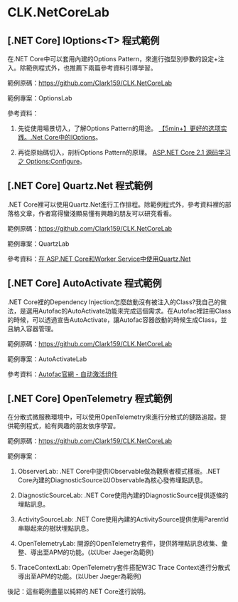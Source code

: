 # CLK.NetCoreLab


## [.NET Core] IOptions<T\> 程式範例

在.NET Core中可以套用內建的Options Pattern，來進行強型別參數的設定+注入。除範例程式外，也推薦下兩篇參考資料引導學習。

範例原碼：https://github.com/Clark159/CLK.NetCoreLab

範例專案：OptionsLab

參考資料：

  1. 先從使用場景切入，了解Options Pattern的用途。 [【5min+】更好的选项实践。.Net Core中的IOptions](https://www.cnblogs.com/uoyo/p/12583149.html)。   
    
  2. 再從原始碼切入，剖析Options Pattern的原理。 [ASP.NET Core 2.1 源码学习之 Options:Configure]( https://www.cnblogs.com/RainingNight/p/strongly-typed-options-configure-in-asp-net-core.html)。


## [.NET Core] Quartz.Net 程式範例

.NET Core裡可以使用Quartz.Net進行工作排程。除範例程式外，參考資料裡的部落格文章，作者寫得蠻淺顯易懂有興趣的朋友可以研究看看。

範例原碼：https://github.com/Clark159/CLK.NetCoreLab

範例專案：QuartzLab

參考資料：[在 ASP.NET Core和Worker Service中使用Quartz.Net](https://codingnote.cc/zh-tw/p/292319/)


## [.NET Core] AutoActivate 程式範例

.NET Core裡的Dependency Injection怎麼啟動沒有被注入的Class?我自己的做法，是選用Autofac的AutoActivate功能來完成這個需求。在Autofac裡註冊Class的時候，可以透過宣告AutoActivate，讓Autofac容器啟動的時候生成Class，並且納入容器管理。

範例原碼：https://github.com/Clark159/CLK.NetCoreLab

範例專案：AutoActivateLab

參考資料：[Autofac官網 - 自动激活组件](https://autofaccn.readthedocs.io/zh/latest/lifetime/startup.html?highlight=AutoActivate#id3)


## [.NET Core] OpenTelemetry 程式範例

在分散式微服務環境中，可以使用OpenTelemetry來進行分散式的鏈路追蹤。提供範例程式，給有興趣的朋友依序學習。

範例原碼：https://github.com/Clark159/CLK.NetCoreLab

範例專案：

  1. ObserverLab: .NET Core中提供IObservable<T>做為觀察者模式樣板。.NET Core內建的DiagnosticSource以IObservable<T>為核心發佈埋點訊息。

  2. DiagnosticSourceLab: .NET Core使用內建的DiagnosticSource提供逐條的埋點訊息。

  3. ActivitySourceLab: .NET Core使用內建的ActivitySource提供使用ParentId串聯起來的樹狀埋點訊息。

  4. OpenTelemetryLab: 開源的OpenTelemetry套件，提供將埋點訊息收集、彙整、導出至APM的功能。(以Uber Jaeger為範例)

  5. TraceContextLab: OpenTelemetry套件搭配W3C Trace Context進行分散式導出至APM的功能。(以Uber Jaeger為範例)

後記：這些範例盡量以純粹的.NET Core進行說明。